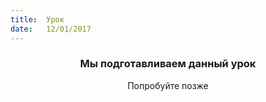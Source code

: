```yaml
---
title:  Урок
date:   12/01/2017
---
```


### <center>Мы подготавливаем данный урок</center>
<center>Попробуйте позже</center>